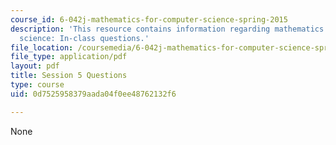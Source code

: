 ```yaml
---
course_id: 6-042j-mathematics-for-computer-science-spring-2015
description: 'This resource contains information regarding mathematics for computer
  science: In-class questions.'
file_location: /coursemedia/6-042j-mathematics-for-computer-science-spring-2015/0d7525958379aada04f0ee48762132f6_MIT6_042JS15_cp5.pdf
file_type: application/pdf
layout: pdf
title: Session 5 Questions
type: course
uid: 0d7525958379aada04f0ee48762132f6

---
```

None